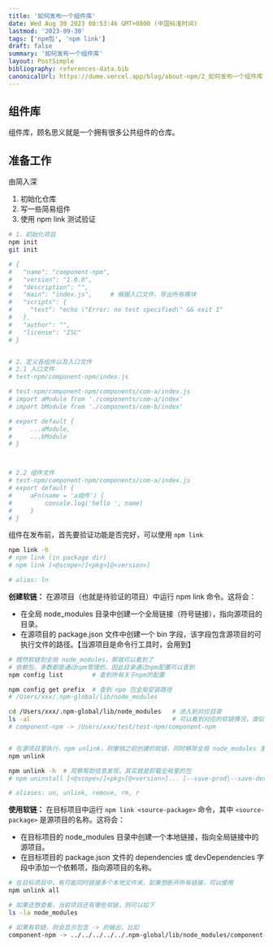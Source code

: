 ```yaml
---
title: '如何发布一个组件库'
date: Wed Aug 30 2023 08:53:46 GMT+0800 (中国标准时间)
lastmod: '2023-09-30'
tags: ['npm包', 'npm link']
draft: false
summary: '如何发布一个组件库'
layout: PostSimple
bibliography: references-data.bib
canonicalUrl: https://dume.vercel.app/blog/about-npm/2_如何发布一个组件库
---
```


## 组件库

组件库，顾名思义就是一个拥有很多公共组件的仓库。

## 准备工作

由简入深

1. 初始化仓库
2. 写一些简易组件
3. 使用 npm link 测试验证

```bash
# 1、初始化项目
npm init
git init

# {
#   "name": "component-npm",
#   "version": "1.0.0",
#   "description": "",
#   "main": "index.js",     # 根据入口文件，导出所有模块
#   "scripts": {
#     "test": "echo \"Error: no test specified\" && exit 1"
#   },
#   "author": "",
#   "license": "ISC"
# }


# 2、定义各组件以及入口文件
# 2.1 入口文件
# test-npm/component-npm/index.js

# test-npm/component-npm/components/com-a/index.js
# import aModule from './components/com-a/index'
# import bModule from './components/com-b/index'

# export default {
#     ...aModule,
#     ...bModule
# }



# 2.2 组件文件
# test-npm/component-npm/components/com-a/index.js
# export default {
#     aFn(name = 'a组件') {
#         console.log('hello ', name)
#     }
# }
```

组件在发布前，首先要验证功能是否完好，可以使用 `npm link`

```bash
npm link -h
# npm link (in package dir)
# npm link [<@scope>/]<pkg>[@<version>]

# alias: ln
```

**创建软链：**
在源项目（也就是待验证的项目）中运行 npm link 命令。这将会：

- 在全局 node_modules 目录中创建一个全局链接（符号链接），指向源项目的目录。
- 在源项目的 package.json 文件中创建一个 bin 字段，该字段包含源项目的可执行文件的路径。【当源项目是命令行工具时，会用到】

```bash
# 既然软链到全局 node_modules，那就可以看到了
# 依赖包，多数都是通过npm管理的，因此目录通过npm配置可以查到
npm config list        # 查到所有关于npm的配置

npm config get prefix  # 查到 npm 包全局安装路径
# /Users/xxx/.npm-global/lib/node_modules

cd /Users/xxx/.npm-global/lib/node_modules   # 进入到对应目录
ls -al                                       # 可以看到对应的软链情况，类似如下
# component-npm -> /Users/xxx/test/test-npm/component-npm


# 在源项目里执行，npm unlink，将撤销之前创建的软链，同时移除全局 node_modules 里对应的文件
npm unlink

npm unlink -h  # 观察帮助信息发现，其实就是卸载全局里的包
# npm uninstall [<@scope>/]<pkg>[@<version>]... [--save-prod|--save-dev|--save-optional] [--no-save]

# aliases: un, unlink, remove, rm, r
```

**使用软链：**
在目标项目中运行 `npm link <source-package>` 命令，其中 `<source-package>` 是源项目的名称。这将会：

- 在目标项目的 node_modules 目录中创建一个本地链接，指向全局链接中的源项目。
- 在目标项目的 package.json 文件的 dependencies 或 devDependencies 字段中添加一个依赖项，指向源项目的名称。

```bash
# 在目标项目中，有可能同时链接多个本地文件夹，如果想断开所有链接，可以使用
npm unlink all

# 如果还想查看，当前项目还有哪些软链，则可以如下
ls -la node_modules

# 如果有软链，则会显示包含 -> 的输出，比如
component-npm -> ../../../../../.npm-global/lib/node_modules/component-npm
```
